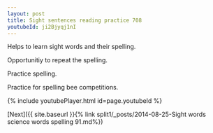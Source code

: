 ```yaml
---
layout: post
title: Sight sentences reading practice 708
youtubeId: ji2Bjyqj1nI
---
```

 
 
Helps to learn sight words and their spelling.

Opportunitiy to repeat the spelling. 

Practice spelling. 
 
Practice for spelling bee competitions. 
 
{% include youtubePlayer.html id=page.youtubeId %}
 
 

[Next]({{ site.baseurl }}{% link  split1/_posts/2014-08-25-Sight words science words spelling 91.md%})
 
